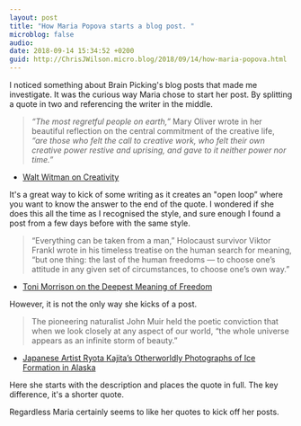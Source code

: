 ```yaml
---
layout: post
title: "How Maria Popova starts a blog post. "
microblog: false
audio: 
date: 2018-09-14 15:34:52 +0200
guid: http://ChrisJWilson.micro.blog/2018/09/14/how-maria-popova.html
---
```

I noticed something about Brain Picking's blog posts that made me investigate. It was the curious way Maria chose to start her post. By splitting a quote in two and referencing the writer in the middle. 
> _“The most regretful people on earth,”_ Mary Oliver wrote in her beautiful reflection on the central commitment of the creative life, _“are those who felt the call to creative work, who felt their own creative power restive and uprising, and gave to it neither power nor time.”_
- [Walt Witman on Creativity](https://www.brainpickings.org/2018/09/14/walt-whitman-on-creativity/)

It's a great way to kick of some writing as it creates an "open loop” where you want to know the answer to the end of the quote. I wondered if she does this all the time as I recognised the style, and sure enough I found a post from a few days before with the same style. 

> “Everything can be taken from a man,” Holocaust survivor Viktor Frankl wrote in his timeless treatise on the human search for meaning, “but one thing: the last of the human freedoms — to choose one’s attitude in any given set of circumstances, to choose one’s own way.” 
- [Toni Morrison on the Deepest Meaning of Freedom](https://www.brainpickings.org/2018/09/10/toni-morrison-beloved-freedom/)

However, it is not the only way she kicks of a post.

> The pioneering naturalist John Muir held the poetic conviction that when we look closely at any aspect of our world, “the whole universe appears as an infinite storm of beauty.” 
- [Japanese Artist Ryota Kajita’s Otherworldly Photographs of Ice Formation in Alaska](https://www.brainpickings.org/2018/09/12/ryota-kajita-ice-formation/)

Here she starts with the description and places the quote in full. The key difference, it's a shorter quote. 

Regardless Maria certainly seems to like her quotes to kick off her posts. 
